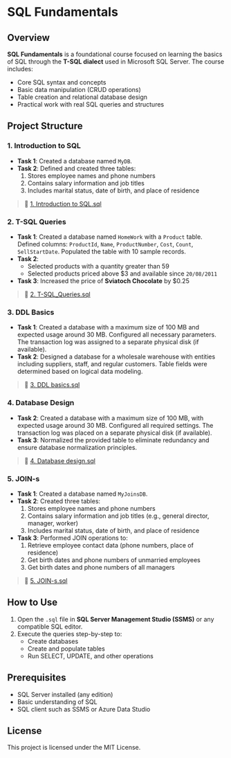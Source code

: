 # SQL Fundamentals

## Overview

**SQL Fundamentals** is a foundational course focused on learning the basics of SQL through the **T-SQL dialect** used in Microsoft SQL Server. The course includes:

- Core SQL syntax and concepts
- Basic data manipulation (CRUD operations)
- Table creation and relational database design
- Practical work with real SQL queries and structures

## Project Structure

### 1. Introduction to SQL
- **Task 1**: Created a database named `MyDB`.
- **Task 2**: Defined and created three tables:
  1. Stores employee names and phone numbers
  2. Contains salary information and job titles
  3. Includes marital status, date of birth, and place of residence

> 📄 [1. Introduction to SQL.sql](./1.%20Introduction%20to%20SQL.sql)


### 2. T-SQL Queries
- **Task 1**: Created a database named `HomeWork` with a `Product` table. Defined columns: `ProductId`, `Name`, `ProductNumber`, `Cost`, `Count`, `SellStartDate`. Populated the table with 10 sample records.
- **Task 2**:
  - Selected products with a quantity greater than 59
  - Selected products priced above $3 and available since `20/08/2011`
- **Task 3**: Increased the price of **Sviatoch Chocolate** by $0.25

> 📄 [2. T-SQL_Queries.sql](./2.%20T-SQL_Queries.sql)


### 3. DDL Basics
- **Task 1**: Created a database with a maximum size of 100 MB and expected usage around 30 MB. Configured all necessary parameters. The transaction log was assigned to a separate physical disk (if available).
- **Task 2**: Designed a database for a wholesale warehouse with entities including suppliers, staff, and regular customers. Table fields were determined based on logical data modeling.

> 📄 [3. DDL basics.sql](./3.%20DDL%20basics.sql)


### 4. Database Design  
- **Task 2**: Created a database with a maximum size of 100 MB, with expected usage around 30 MB. Configured all required settings. The transaction log was placed on a separate physical disk (if available).  
- **Task 3**: Normalized the provided table to eliminate redundancy and ensure database normalization principles.  

> 📄 [4. Database design.sql](./4.%20Database%20design.sql)


### 5. JOIN-s
- **Task 1**: Created a database named `MyJoinsDB`.
- **Task 2**: Created three tables:
  1. Stores employee names and phone numbers
  2. Contains salary information and job titles (e.g., general director, manager, worker)
  3. Includes marital status, date of birth, and place of residence
- **Task 3**: Performed JOIN operations to:
  1. Retrieve employee contact data (phone numbers, place of residence)
  2. Get birth dates and phone numbers of unmarried employees
  3. Get birth dates and phone numbers of all managers

> 📄 [5. JOIN-s.sql](./5.%20JOIN-s.sql)


## How to Use

1. Open the `.sql` file in **SQL Server Management Studio (SSMS)** or any compatible SQL editor.
2. Execute the queries step-by-step to:
   - Create databases
   - Create and populate tables
   - Run SELECT, UPDATE, and other operations

## Prerequisites

- SQL Server installed (any edition)
- Basic understanding of SQL
- SQL client such as SSMS or Azure Data Studio

## License

This project is licensed under the MIT License.